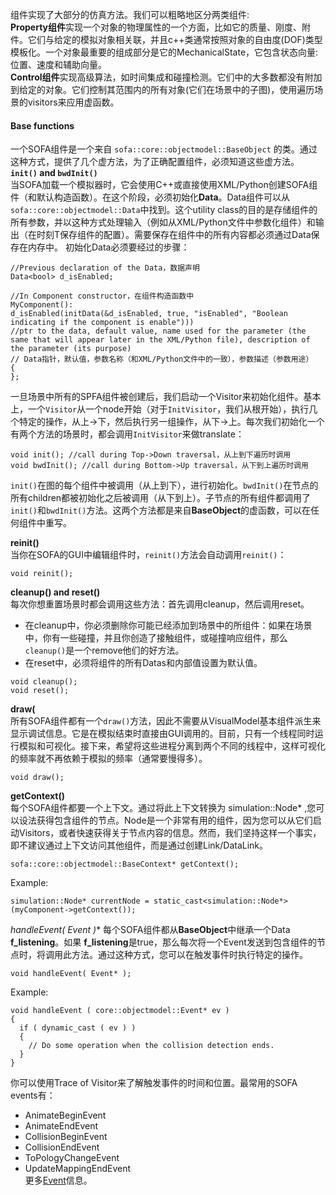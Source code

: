 组件实现了大部分的仿真方法。我们可以粗略地区分两类组件:  
**Property组件**实现一个对象的物理属性的一个方面，比如它的质量、刚度、附件。它们与给定的模拟对象相关联，并且c++类通常按照对象的自由度(DOF)类型模板化。一个对象最重要的组成部分是它的MechanicalState，它包含状态向量:位置、速度和辅助向量。  
**Control组件**实现高级算法，如时间集成和碰撞检测。它们中的大多数都没有附加到给定的对象。它们控制其范围内的所有对象(它们在场景中的子图)，使用遍历场景的visitors来应用虚函数。

#### Base functions  
一个SOFA组件是一个来自 `sofa::core::objectmodel::BaseObject` 的类。通过这种方式，提供了几个虚方法，为了正确配置组件，必须知道这些虚方法。  
**`init()` and `bwdInit()`**  
当SOFA加载一个模拟器时，它会使用C++或直接使用XML/Python创建SOFA组件（和默认构造函数）。在这个阶段，必须初始化**Data**。Data组件可以从`sofa::core::objectmodel::Data`中找到。这个utility class的目的是存储组件的所有参数，并以这种方式处理输入（例如从XML/Python文件中参数化组件）和输出（在时刻T保存组件的配置）。需要保存在组件中的所有内容都必须通过Data保存在内存中。
初始化Data必须要经过的步骤：  
````  
//Previous declaration of the Data，数据声明
Data<bool> d_isEnabled;

//In Component constructor，在组件构造函数中
MyComponent():
d_isEnabled(initData(&d_isEnabled, true, "isEnabled", "Boolean indicating if the component is enable"))) 
//ptr to the data, default value, name used for the parameter (the same that will appear later in the XML/Python file), description of the parameter (its purpose)
// Data指针，默认值，参数名称（和XML/Python文件中的一致），参数描述（参数用途）
{
};
````  
一旦场景中所有的SPFA组件被创建后，我们启动一个Visitor来初始化组件。基本上，一个`Visitor`从一个node开始（对于`InitVisitor`，我们从根开始），执行几个特定的操作，从上→下，然后执行另一组操作，从下→上。每次我们初始化一个有两个方法的场景时，都会调用`InitVisitor`来做translate：  
````  
void init(); //call during Top->Down traversal，从上到下遍历时调用
void bwdInit(); //call during Bottom->Up traversal，从下到上遍历时调用
````  
`init()`在图的每个组件中被调用（从上到下），进行初始化。`bwdInit()`在节点的所有children都被初始化之后被调用（从下到上）。子节点的所有组件都调用了`init()`和`bwdInit()`方法。这两个方法都是来自**BaseObject**的虚函数，可以在任何组件中重写。

**reinit()**  
当你在SOFA的GUI中编辑组件时，`reinit()`方法会自动调用`reinit()`：  
````
void reinit();
````  
**cleanup() and reset()**  
每次你想重置场景时都会调用这些方法：首先调用cleanup，然后调用reset。  
 - 在cleanup中，你必须删除你可能已经添加到场景中的所组件：如果在场景中，你有一些碰撞，并且你创造了接触组件，或碰撞响应组件，那么`cleanup()`是一个remove他们的好方法。
 - 在reset中，必须将组件的所有Datas和内部值设置为默认值。  
 ````
void cleanup();
void reset();
 ````
**draw(**  
所有SOFA组件都有一个`draw()`方法，因此不需要从VisualModel基本组件派生来显示调试信息。它是在模拟结束时直接由GUI调用的。目前，只有一个线程同时运行模拟和可视化。接下来，希望将这些进程分离到两个不同的线程中，这样可视化的频率就不再依赖于模拟的频率（通常要慢得多）。  
````
void draw();
````
**getContext()**  
每个SOFA组件都要一个上下文。通过将此上下文转换为 simulation::Node* ,您可以设法获得包含组件的节点。Node是一个非常有用的组件，因为您可以从它们启动Visitors，或者快速获得关于节点内容的信息。然而，我们坚持这样一个事实，即不建议通过上下文访问其他组件，而是通过创建Link/DataLink。  
````
sofa::core::objectmodel::BaseContext* getContext();
````
Example:
````
simulation::Node* currentNode = static_cast<simulation::Node*>(myComponent->getContext());
````  
**handleEvent( Event* )**
每个SOFA组件都从**BaseObject**中继承一个Data **f_listening**。如果 **f_listening**是true，那么每次将一个Event发送到包含组件的节点时，将调用此方法。通过这种方式，您可以在触发事件时执行特定的操作。  
````
void handleEvent( Event* );
````  
Example:  
````
void handleEvent ( core::objectmodel::Event* ev )
{
  if ( dynamic_cast ( ev ) )
  {
    // Do some operation when the collision detection ends.
  }
}
````  
你可以使用Trace of Visitor来了解触发事件的时间和位置。最常用的SOFA events有：  
 - AnimateBeginEvent
 - AnimateEndEvent
 - CollisionBeginEvent
 - CollisionEndEvent
 - ToPologyChangeEvent
 - UpdateMappingEndEvent  
更多[Event](https://www.sofa-framework.org/community/doc/programming-with-sofa/api-overview/events-in-sofa/)信息。  

